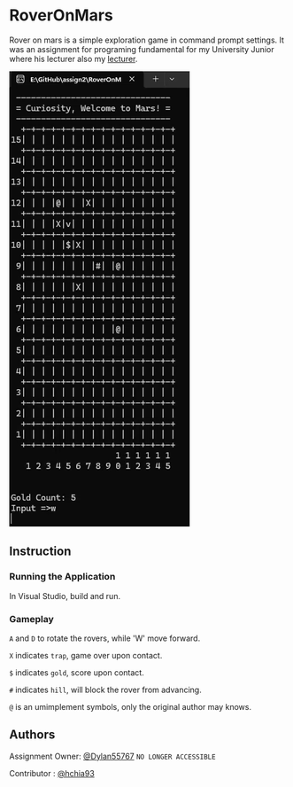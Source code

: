 # RoverOnMars
Rover on mars is a simple exploration game in command prompt settings. 
It was an assignment for programing fundamental for my University Junior where his lecturer also my [lecturer](https://mmuexpert.mmu.edu.my/ypwong).

![Watch the preview](rover-on-mars.gif)

## Instruction
### Running the Application
In Visual Studio, build and run.
   
### Gameplay
`A` and `D` to rotate the rovers, while 'W' move forward.

`X` indicates `trap`, game over upon contact.

`$` indicates `gold`, score upon contact.

`#` indicates `hill`, will block the rover from advancing.

`@` is an umimplement symbols, only the original author may knows.

## Authors
Assignment Owner: [@Dylan55767](https://github.com/Dylan55767) `NO LONGER ACCESSIBLE`

Contributor : [@hchia93](https://www.github.com/hchia93)
